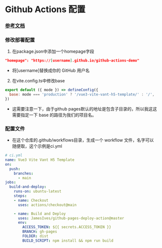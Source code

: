 # Github Actions 配置

### [参考文档](https://www.ruanyifeng.com/blog/2019/09/getting-started-with-github-actions.html)

### 修改部署配置
1. 在package.json中添加一个homepage字段
```json
"homepage": "https://[username].github.io/github-actions-demo"
```
- 将[username]替换成你的 GitHub 用户名

2. 在vite.config.ts中修改base
```js
export default ({ mode }) => defineConfig({
  base: mode === 'production' ? '/vue3-vite-vant-h5-template/' : '/',
})
```
- 这需要注意一下，由于github pages默认的地址是包含子目录的，所以我这这需要指定一下 base 的路径为我们的项目名。


### 配置文件

- 在这个仓库的.github/workflows目录，生成一个 workflow 文件，名字可以随便取，这个示例是ci.yml
```yml
# ci.yml
name: Vue3 Vite Vant H5 Template 
on:
  push:
    branches:
      - main
jobs:
  build-and-deploy:
    runs-on: ubuntu-latest
    steps:
    - name: Checkout
      uses: actions/checkout@main

    - name: Build and Deploy
      uses: JamesIves/github-pages-deploy-action@master
      env:
        ACCESS_TOKEN: ${{ secrets.ACCESS_TOKEN }}
        BRANCH: gh-pages
        FOLDER: dist
        BUILD_SCRIPT: npm install && npm run build
```